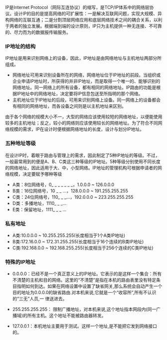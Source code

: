 IP是Internet Protocol（网际互连协议）的缩写，是TCP/IP体系中的网络层协议。设计IP的目的是提高网络的可扩展性：一是解决互联网问题，实现大规模、异构网络的互联互通；二是分割顶层网络应用和底层网络技术之间的耦合关系，以利于两者的独立发展。根据端到端的设计原则，IP只为主机提供一种无连接、不可靠的、尽力而为的数据报传输服务。

### IP地址的结构
IP地址是用来识别网络上的设备，因此，IP地址是由网络地址与主机地址两部分所组成。
- 网络地址可用来识别设备所在的网络，网络地址位于IP地址的前段。当组织或企业申请IP地址时，所获得的并非IP地址，而是取得一个唯一的、能够识别的网络地址。同一网络上的所有设备，都有相同的网络地址。IP路由的功能是根据IP地址中的网络地址，决定要将IP信息包送至所指明的那个网络。
- 主机地址位于IP地址的后段，可用来识别网络上设备。同一网络上的设备都会有相同的网络地址，而各设备之间则是以主机地址来区别。

由于各个网络的规模大小不一，大型的网络应该使用较短的网络地址，以便能使用较多的主机地址；反之，较小的网络则应该使用较长的网络地址。为了符合不同网络规模的需求，IP在设计时便根据网络地址的长度，设计与划分IP地址。

### 五种地址等级
在设计IP时，着眼于路由与管理上的需求，因此制定了5种IP地址的等级。不过，一般最常用到的便是A、B、C类这三种等级的IP地址。5种等级分别使用不同长度的网络地址，因此适用于大、中，小型网络。IP地址的管理机构可根据申请者的网络规模，决定要赋予哪种等级

- A类：8位网络号，0_ _ _ _ _ _ _，1.0.0.0 ~ 126.0.0.0
- B类：16位网络号，10 _ _ ...，128.0.0.0 ~ 191.255.255.255
- C类：24位网络号，110_ _ _...，192.0.0.0 ~ 223.255.255.255
- D类：多播地址，1110_ _ _...
- E类：保留地址，1111_ _ _ ...

### 私有地址

- A类:10.0.0.0 ~ 10.255.255.255(长度相当于1个A类IP地址)
- B类:172.16.0.0 ~ 172.31.255.255(长度相当于16个连续的B类IP地址)
- C类:192.168.0.0 ~ 192.168.255.255(长度相当于256个连续的C类IP地址)

### 特殊的IP地址

- 0.0.0.0：已经不是一个真正意义上的IP地址。它表示的是这样一个集合：所有不清楚的主机和目的网络。这里的“不清楚”是指在本机的路由表里没有特定条目指明如何到达。如果在网络设置中设置了缺省网关,那么系统会自动产生一个目的地址为0.0.0.0的缺省路由.对本机来说,它就是一个“收容所”,所有不认识的“三无”人员,一 律送进去。

- 255.255.255.255： 限制广播地址，对本机来说,这个地址指本网段内(同一广播域)的所有主机。这个地址不能被路由器转发。

- 127.0.0.1：本机地址主要用于测试。这样一个地址,是不能把它发到网络接口的。